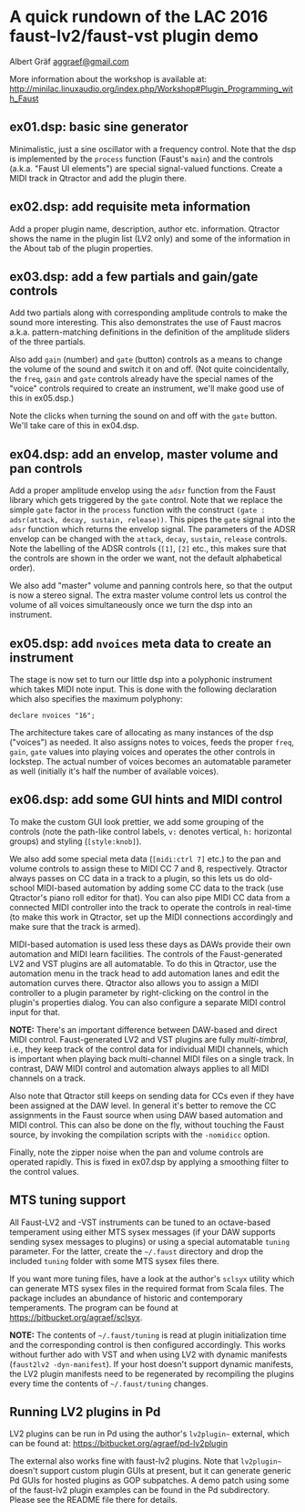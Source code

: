 
A quick rundown of the LAC 2016 faust-lv2/faust-vst plugin demo
===============================================================

Albert Gräf <aggraef@gmail.com>

More information about the workshop is available at:
<http://minilac.linuxaudio.org/index.php/Workshop#Plugin_Programming_with_Faust>

ex01.dsp: basic sine generator
------------------------------

Minimalistic, just a sine oscillator with a frequency control. Note that the
dsp is implemented by the `process` function (Faust's `main`) and the controls
(a.k.a. "Faust UI elements") are special signal-valued functions. Create a
MIDI track in Qtractor and add the plugin there.

ex02.dsp: add requisite meta information
----------------------------------------

Add a proper plugin name, description, author etc. information. Qtractor shows
the name in the plugin list (LV2 only) and some of the information in the
About tab of the plugin properties.

ex03.dsp: add a few partials and gain/gate controls
---------------------------------------------------

Add two partials along with corresponding amplitude controls to make the sound
more interesting. This also demonstrates the use of Faust macros a.k.a.
pattern-matching definitions in the definition of the amplitude sliders of the
three partials.

Also add `gain` (number) and `gate` (button) controls as a means to change the
volume of the sound and switch it on and off. (Not quite coincidentally, the
`freq`, `gain` and `gate` controls already have the special names of the
"voice" controls required to create an instrument, we'll make good use of this
in ex05.dsp.)

Note the clicks when turning the sound on and off with the `gate` button.
We'll take care of this in ex04.dsp.

ex04.dsp: add an envelop, master volume and pan controls
--------------------------------------------------------

Add a proper amplitude envelop using the `adsr` function from the Faust
library which gets triggered by the `gate` control. Note that we replace the
simple `gate` factor in the `process` function with the construct
`(gate : adsr(attack, decay, sustain, release))`. This pipes the `gate` signal
into the `adsr` function which returns the envelop signal. The parameters of
the ADSR envelop can be changed with the `attack`, `decay`, `sustain`,
`release` controls. Note the labelling of the ADSR controls (`[1]`, `[2]`
etc., this makes sure that the controls are shown in the order we want, not
the default alphabetical order).

We also add "master" volume and panning controls here, so that the output is
now a stereo signal. The extra master volume control lets us control the
volume of all voices simultaneously once we turn the dsp into an instrument.

ex05.dsp: add `nvoices` meta data to create an instrument
-------------------------------------------------------

The stage is now set to turn our little dsp into a polyphonic instrument which
takes MIDI note input. This is done with the following declaration which also
specifies the maximum polyphony:

    declare nvoices "16";

The architecture takes care of allocating as many instances of the dsp
("voices") as needed. It also assigns notes to voices, feeds the proper
`freq`, `gain`, `gate` values into playing voices and operates the other
controls in lockstep. The actual number of voices becomes an automatable
parameter as well (initially it's half the number of available voices).

ex06.dsp: add some GUI hints and MIDI control
---------------------------------------------

To make the custom GUI look prettier, we add some grouping of the controls
(note the path-like control labels, `v:` denotes vertical, `h:` horizontal
groups) and styling (`[style:knob]`).

We also add some special meta data (`[midi:ctrl 7]` etc.) to the pan and
volume controls to assign these to MIDI CC 7 and 8, respectively. Qtractor
always passes on CC data in a track to a plugin, so this lets us do old-school
MIDI-based automation by adding some CC data to the track (use Qtractor's
piano roll editor for that). You can also pipe MIDI CC data from a connected
MIDI controller into the track to operate the controls in real-time (to make
this work in Qtractor, set up the MIDI connections accordingly and make sure
that the track is armed).

MIDI-based automation is used less these days as DAWs provide their own
automation and MIDI learn facilities. The controls of the Faust-generated LV2
and VST plugins are all automatable. To do this in Qtractor, use the
automation menu in the track head to add automation lanes and edit the
automation curves there. Qtractor also allows you to assign a MIDI controller
to a plugin parameter by right-clicking on the control in the plugin's
properties dialog. You can also configure a separate MIDI control input for
that.

**NOTE:** There's an important difference between DAW-based and direct MIDI
control. Faust-generated LV2 and VST plugins are fully *multi-timbral*, i.e.,
they keep track of the control data for individual MIDI channels, which is
important when playing back multi-channel MIDI files on a single track. In
contrast, DAW MIDI control and automation always applies to all MIDI channels
on a track.

Also note that Qtractor still keeps on sending data for CCs even if they have
been assigned at the DAW level. In general it's better to remove the CC
assignments in the Faust source when using DAW based automation and MIDI
control. This can also be done on the fly, without touching the Faust source,
by invoking the compilation scripts with the `-nomidicc` option.

Finally, note the zipper noise when the pan and volume controls are operated
rapidly. This is fixed in ex07.dsp by applying a smoothing filter to the
control values.

MTS tuning support
------------------

All Faust-LV2 and -VST instruments can be tuned to an octave-based temperament
using either MTS sysex messages (if your DAW supports sending sysex messages
to plugins) or using a special automatable `tuning` parameter. For the latter,
create the `~/.faust` directory and drop the included `tuning` folder with
some MTS sysex files there.

If you want more tuning files, have a look at the author's `sclsyx` utility
which can generate MTS sysex files in the required format from Scala files.
The package includes an abundance of historic and contemporary temperaments.
The program can be found at <https://bitbucket.org/agraef/sclsyx>.

**NOTE:** The contents of `~/.faust/tuning` is read at plugin initialization
time and the corresponding control is then configured accordingly. This works
without further ado with VST and when using LV2 with dynamic manifests
(`faust2lv2 -dyn-manifest`). If your host doesn't support dynamic manifests,
the LV2 plugin manifests need to be regenerated by recompiling the plugins
every time the contents of `~/.faust/tuning` changes.

Running LV2 plugins in Pd
-------------------------

LV2 plugins can be run in Pd using the author's `lv2plugin~` external, which
can be found at: <https://bitbucket.org/agraef/pd-lv2plugin>

The external also works fine with faust-lv2 plugins. Note that `lv2plugin~`
doesn't support custom plugin GUIs at present, but it can generate generic Pd
GUIs for hosted plugins as GOP subpatches. A demo patch using some of the
faust-lv2 plugin examples can be found in the Pd subdirectory. Please see the
README file there for details.
